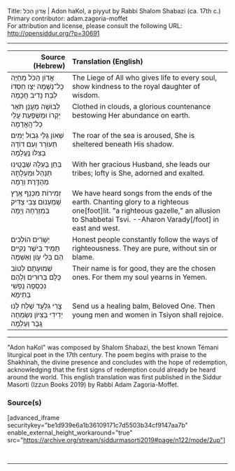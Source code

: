 <html>
<head></head>
<body>
Title: אֲדוֹן הַכֹּל | Adon haKol, a piyyut by Rabbi Shalom Shabazi (ca. 17th c.)<br />
Primary contributor: adam.zagoria-moffet<br />
For attribution and license, please consult the following URL: <a href="http://opensiddur.org/?p=30691">http://opensiddur.org/?p=30691</a>
<p />
<hr />

<table style="margin-left: auto;margin-right: auto;" class="draggable">
<thead><tr><th id="x" style="text-align: right;">Source (Hebrew)</th><th style="text-align: left;">Translation (English)</th></tr></thead>
<tbody>
<tr><td style="vertical-align:top;">
<div class="liturgy"><span lang="he">
אֲדוֹן הַכֹּל מְחַיֶּה כָל־נְשָׁמָה
יְצַו חַסְדּוֹ לְבַת נָדִיב חֲכָמָה
</span></div></td>
 
<td style="vertical-align:top;">
<div class="english">
The Liege of All who gives life to every soul, 
show kindness to the royal daughter of wisdom. 
</div></td></tr>


<tr><td style="vertical-align:top;">
<div class="liturgy"><span lang="he">
לְבוּשָׁה מֵעֲנַן תֹּאַר יְקָרוֹ  
וּמַשְׁפַּעַת עֲלֵי כָל־הָֽאֲדָמָה
</span></div></td>
 
<td style="vertical-align:top;">
<div class="english">
Clothed in clouds, a glorious countenance 
bestowing Her abundance on earth.
</div></td></tr>


<tr><td style="vertical-align:top;">
<div class="liturgy"><span lang="he">
שְׁאוֹן גַּלֵּי גְבוּל יַמִּים תְּעוֹרֵר  
וְעִם דּוֹדָהּ בְּצִלּוֹ נֶֽעֱלָמָה
</span></div></td>
 
<td style="vertical-align:top;">
<div class="english">
The roar of the sea is aroused,
She is sheltered beneath His shadow.
</div></td></tr>


<tr><td style="vertical-align:top;">
<div class="liturgy"><span lang="he">
בְּחֵן בַּעְלָהּ שְׁבָטֵֽינוּ תְּנַהֵל  
וּמַעְלָתָהּ מְהֻדֶּֽרֶת וְרָמָה
</span></div></td>
 
<td style="vertical-align:top;">
<div class="english">
With her gracious Husband, she leads our tribes; 
lofty is She, adorned and exalted.    
</div></td></tr>


<tr><td style="vertical-align:top;">
<div class="liturgy"><span lang="he">
זְמִירוֹת מִכְּנַף אֶֽרֶץ שְׁמַעְנוּם 
צְבִי צַדִּיק בְּמִזְרְחָה וְיָמָּה
</span></div></td>
 
<td style="vertical-align:top;">
<div class="english">
We have heard songs from the ends of the earth. 
Chanting glory to a righteous one[foot]lit. "a righteous gazelle," an allusion to Shabbetai Tsvi. --Aharon Varady[/foot] in east and west.
</div></td></tr>


<tr><td style="vertical-align:top;">
<div class="liturgy"><span lang="he">
יְשָׁרִים הוֹלְכִים תָּמִיד בְּיֹשֶׁר  
נְקִיִּים הֵם בְּלִי עָוֹן וְאַשְׁמָה
</span></div></td>
 
<td style="vertical-align:top;">
<div class="english">
Honest people constantly follow the ways of righteousness. 
They are pure, without sin or blame.
</div></td></tr>


<tr><td style="vertical-align:top;">
<div class="liturgy"><span lang="he">
שְׁמוּעָתָם לְטוֹב כֻּלָּם בְּרוּרִים 
וְלָהֶם נִכְסְפָה נַפְשִׁי בְּתֵימָא
</span></div></td>
 
<td style="vertical-align:top;">
<div class="english">
Their name is for good, they are the chosen ones. 
For them my soul yearns in Yemen.
</div></td></tr>


<tr><td style="vertical-align:top;">
<div class="liturgy"><span lang="he">
צֳרִי גִלְעָד שְׁלַח לָנוּ יְדִידִי  
בְּצִיּוֹן נִשְׂמְחָה גֶֽבֶר וְעַלְמָה
</span></div></td>
 
<td style="vertical-align:top;">
<div class="english">
Send us a healing balm, Beloved One. 
Then young men and women in Tsiyon shall rejoice.
</div></td></tr>
</tbody></table>

<hr />

"Adon haKol" was composed by Shalom Shabazi, the best known Témani liturgical poet in the 17th century. The poem begins with praise to the Shəkhinah, the divine presence and concludes with the hope of redemption, acknowledging that the first signs of redemption could already be heard around the world. This english translation was first published in the Siddur Masorti (Izzun Books 2019) by Rabbi Adam Zagoria-Moffet.

<h3>Source(s)</h3>

[advanced_iframe securitykey="be1d939e6a1b36109171c7d5503b34cf9147aa7b" enable_external_height_workaround="true" src="https://archive.org/stream/siddurmasorti2019#page/n122/mode/2up"]

&nbsp;

<hr />

&nbsp;
</body>
</html>